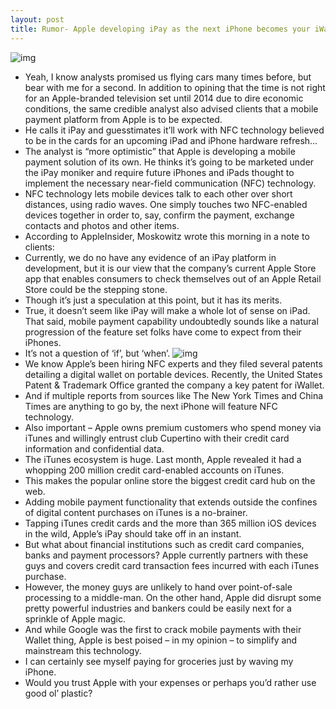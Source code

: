 ```yaml
---
layout: post
title: Rumor- Apple developing iPay as the next iPhone becomes your iWallet
---
```

![img](http://media.idownloadblog.com/wp-content/uploads/2012/05/Square-iPad-with-Amex-card.jpg)
* Yeah, I know analysts promised us flying cars many times before, but bear with me for a second. In addition to opining that the time is not right for an Apple-branded television set until 2014 due to dire economic conditions, the same credible analyst also advised clients that a mobile payment platform from Apple is to be expected.
* He calls it iPay and guesstimates it’ll work with NFC technology believed to be in the cards for an upcoming iPad and iPhone hardware refresh…
* The analyst is “more optimistic” that Apple is developing a mobile payment solution of its own. He thinks it’s going to be marketed under the iPay moniker and require future iPhones and iPads thought to implement the necessary near-field communication (NFC) technology.
* NFC technology lets mobile devices talk to each other over short distances, using radio waves. One simply touches two NFC-enabled devices together in order to, say, confirm the payment, exchange contacts and photos and other items.
* According to AppleInsider, Moskowitz wrote this morning in a note to clients:
* Currently, we do no have any evidence of an iPay platform in development, but it is our view that the company’s current Apple Store app that enables consumers to check themselves out of an Apple Retail Store could be the stepping stone.
* Though it’s just a speculation at this point, but it has its merits.
* True, it doesn’t seem like iPay will make a whole lot of sense on iPad. That said, mobile payment capability undoubtedly sounds like a natural progression of the feature set folks have come to expect from their iPhones.
* It’s not a question of ‘if’, but ‘when’.
![img](http://media.idownloadblog.com/wp-content/uploads/2012/05/Square-iPhone-with-Amex-card.jpg)
* We know Apple’s been hiring NFC experts and they filed several patents detailing a digital wallet on portable devices. Recently, the United States Patent & Trademark Office granted the company a key patent for iWallet.
* And if multiple reports from sources like The New York Times and China Times are anything to go by, the next iPhone will feature NFC technology.
* Also important – Apple owns premium customers who spend money via iTunes and willingly entrust club Cupertino with their credit card information and confidential data.
* The iTunes ecosystem is huge. Last month, Apple revealed it had a whopping 200 million credit card-enabled accounts on iTunes.
* This makes the popular online store the biggest credit card hub on the web.
* Adding mobile payment functionality that extends outside the confines of digital content purchases on iTunes is a no-brainer.
* Tapping iTunes credit cards and the more than 365 million iOS devices in the wild, Apple’s iPay should take off in an instant.
* But what about financial institutions such as credit card companies, banks and payment processors? Apple currently partners with these guys and covers credit card transaction fees incurred with each iTunes purchase.
* However, the money guys are unlikely to hand over point-of-sale processing to a middle-man. On the other hand, Apple did disrupt some pretty powerful industries and bankers could be easily next for a sprinkle of Apple magic.
* And while Google was the first to crack mobile payments with their Wallet thing, Apple is best poised – in my opinion – to simplify and mainstream this technology.
* I can certainly see myself paying for groceries just by waving my iPhone.
* Would you trust Apple with your expenses or perhaps you’d rather use good ol’ plastic?

